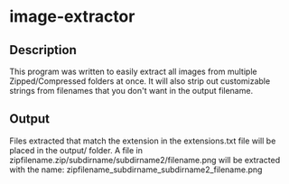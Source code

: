 # image-extractor

## Description
This program was written to easily extract all images from multiple Zipped/Compressed folders at once. It will also strip out customizable strings from filenames that you don't want in the output filename.

## Output
Files extracted that match the extension in the extensions.txt file will be placed in the output/ folder. A file in zipfilename.zip/subdirname/subdirname2/filename.png will be extracted with the name: zipfilename\_subdirname\_subdirname2\_filename.png
